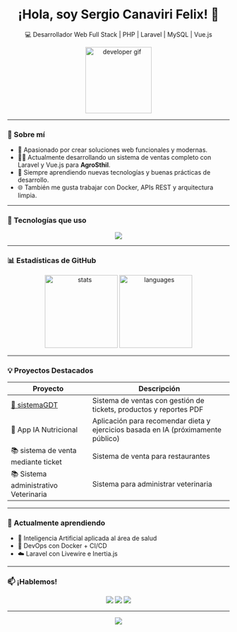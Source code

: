 <h1 align="center">¡Hola, soy Sergio Canaviri Felix! 👋</h1>

<p align="center">
  💻 Desarrollador Web Full Stack | PHP | Laravel | MySQL | Vue.js  
</p>

<p align="center">
  <img src="https://media.giphy.com/media/LMt9638dO8dftAjtco/giphy.gif" width="150" alt="developer gif">
</p>

---

### 🚀 Sobre mí

- 🔧 Apasionado por crear soluciones web funcionales y modernas.
- 👨‍💻 Actualmente desarrollando un sistema de ventas completo con Laravel y Vue.js para **AgroSthil**.
- 🧠 Siempre aprendiendo nuevas tecnologías y buenas prácticas de desarrollo.
- 🌐 También me gusta trabajar con Docker, APIs REST y arquitectura limpia.

---

### 🧰 Tecnologías que uso

<p align="center">
  <img src="https://skillicons.dev/icons?i=laravel,php,mysql,vue,docker,git,html,css,js,vscode" />
</p>

---

### 📊 Estadísticas de GitHub

<p align="center">
  <img src="https://github-readme-stats.vercel.app/api?username=SergioCF13&show_icons=true&theme=tokyonight" alt="stats" height="165">
  <img src="https://github-readme-stats.vercel.app/api/top-langs/?username=SergioCF13&layout=compact&theme=tokyonight" alt="languages" height="165">
</p>

---

### 💡 Proyectos Destacados

| Proyecto | Descripción |
|---------|-------------|
| [🛒 sistemaGDT](https://github.com/SergioCF13/sistemaGDT) | Sistema de ventas con gestión de tickets, productos y reportes PDF |
| 🧠 App IA Nutricional | Aplicación para recomendar dieta y ejercicios basada en IA (próximamente público) |
| 📚 sistema de venta mediante ticket | Sistema de venta para restaurantes |
| 📚 Sistema administrativo Veterinaria | Sistema para administrar veterinaria |



---

### 🌱 Actualmente aprendiendo

- 🔬 Inteligencia Artificial aplicada al área de salud
- 🐳 DevOps con Docker + CI/CD
- ☁️ Laravel con Livewire e Inertia.js

---

### 📫 ¡Hablemos!

<p align="center">
  <a href="mailto:tuemail@gmail.com"><img src="https://img.shields.io/badge/Gmail-D14836?style=for-the-badge&logo=gmail&logoColor=white"/></a>
  <a href="https://linkedin.com/in/tuusuario"><img src="https://img.shields.io/badge/LinkedIn-0077B5?style=for-the-badge&logo=linkedin&logoColor=white"/></a>
  <a href="https://github.com/SergioCF13"><img src="https://img.shields.io/badge/GitHub-181717?style=for-the-badge&logo=github&logoColor=white"/></a>
</p>

---

<p align="center">
  <img src="https://readme-typing-svg.herokuapp.com/?lines=¡Gracias+por+visitar+mi+perfil!;Laravel+es+mi+zona+de+confort+💖;Desarrollando+con+pasión&center=true&width=500&color=F55247&size=20">
</p>
